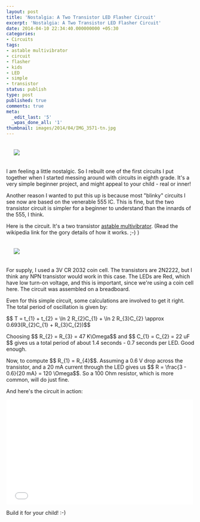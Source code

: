 ```yaml
---
layout: post
title: 'Nostalgia: A Two Transistor LED Flasher Circuit'
excerpt: 'Nostalgia: A Two Transistor LED Flasher Circuit'
date: 2014-04-10 22:34:40.000000000 +05:30
categories:
- Circuits
tags:
- astable multivibrator
- circuit
- flasher
- kids
- LED
- simple
- transistor
status: publish
type: post
published: true
comments: true
meta:
  _edit_last: '5'
  _wpas_done_all: '1'
thumbnail: images/2014/04/IMG_3571-tn.jpg
---
```

<p style="padding: 20px;">
<img src="{{ site.baseurl }}/images/2014/04/IMG_3571.jpg" />
</p>
<p>I am feeling a little nostalgic. So I rebuilt one of the first circuits I put together when I started messing around with circuits in eighth grade. It's a very simple beginner project, and might appeal to your child - real or inner!</p>
<p><!--more--></p>
<p>Another reason I wanted to put this up is because most "blinky" circuits I see now are based on the venerable 555 IC. This is fine, but the two transistor circuit is simpler for a beginner to understand than the innards of the 555, I think.</p>
<p>Here is the circuit. It's a two transistor <a href="http://en.wikipedia.org/wiki/Multivibrator#Astable_multivibrator">astable multivibrator</a>. (Read the wikipedia link for the gory details of how it works. ;-) )</p>

<p style="padding: 20px;">
<img src="{{ site.baseurl }}/images/2014/04/IMG_3573.jpg" />
</p>

<p>For supply, I used a 3V CR 2032 coin cell. The transistors are 2N2222, but I think any NPN transistor would work in this case. The LEDs are Red, which have low turn-on voltage, and this is important, since we're using a coin cell here. The circuit was assembled on a breadboard.</p>
<p>Even for this simple circuit, some calculations are involved to get it right. The total period of oscillation is given by:</p>
<p>$$ T = t_{1} + t_{2} = \ln 2 R_{2}C_{1} + \ln 2 R_{3}C_{2} \approx 0.693(R_{2}C_{1} + R_{3}C_{2})$$</p>
<p>Choosing $$ R_{2} = R_{3} = 47 K\Omega$$ and $$ C_{1} = C_{2} = 22 uF $$ gives us a total period of about 1.4 seconds - 0.7 seconds per LED. Good enough.</p>
<p>Now, to compute $$ R_{1} = R_{4}$$. Assuming a 0.6 V drop across the transistor, and a 20 mA current through the LED gives us $$ R = \frac{3 - 0.6}{20 mA} = 120 \Omega$$. So a 100 Ohm resistor, which is more common, will do just fine.</p>
<p>And here's the circuit in action:</p>
<p><iframe src="//player.vimeo.com/video/91632887" width="500" height="281" frameborder="0" webkitallowfullscreen mozallowfullscreen allowfullscreen></iframe> </p>
<p>Build it for your child! :-)</p>

